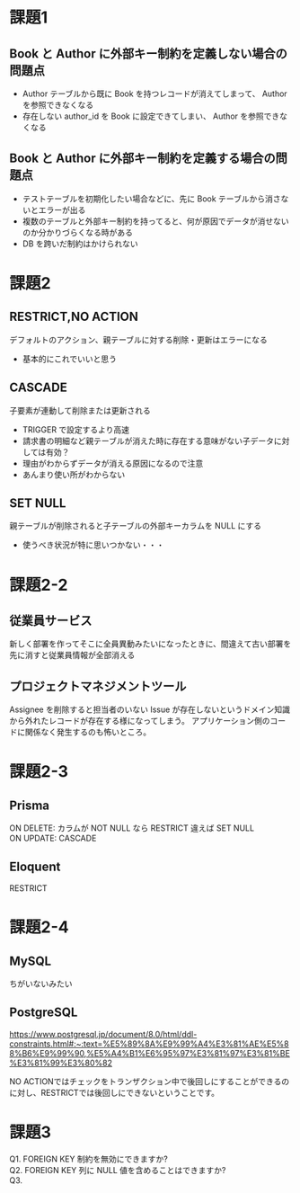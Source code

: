 # 課題1
## Book と Author に外部キー制約を定義しない場合の問題点
* Author テーブルから既に Book を持つレコードが消えてしまって、 Author を参照できなくなる
* 存在しない author_id を Book に設定できてしまい、 Author を参照できなくなる

## Book と Author に外部キー制約を定義する場合の問題点
* テストテーブルを初期化したい場合などに、先に Book テーブルから消さないとエラーが出る
* 複数のテーブルと外部キー制約を持ってると、何が原因でデータが消せないのか分かりづらくなる時がある
* DB を跨いだ制約はかけられない

# 課題2
## RESTRICT,NO ACTION
デフォルトのアクション、親テーブルに対する削除・更新はエラーになる
* 基本的にこれでいいと思う

## CASCADE
子要素が連動して削除または更新される
* TRIGGER で設定するより高速
* 請求書の明細など親テーブルが消えた時に存在する意味がない子データに対しては有効？
* 理由がわからずデータが消える原因になるので注意
* あんまり使い所がわからない

## SET NULL
親テーブルが削除されると子テーブルの外部キーカラムを NULL にする
* 使うべき状況が特に思いつかない・・・

# 課題2-2
## 従業員サービス
新しく部署を作ってそこに全員異動みたいになったときに、間違えて古い部署を先に消すと従業員情報が全部消える

## プロジェクトマネジメントツール
Assignee を削除すると担当者のいない Issue が存在しないというドメイン知識から外れたレコードが存在する様になってしまう。
アプリケーション側のコードに関係なく発生するのも怖いところ。

# 課題2-3
## Prisma
ON DELETE: カラムが NOT NULL なら RESTRICT 違えば SET NULL  
ON UPDATE: CASCADE

## Eloquent
RESTRICT

# 課題2-4
## MySQL
ちがいないみたい

## PostgreSQL
https://www.postgresql.jp/document/8.0/html/ddl-constraints.html#:~:text=%E5%89%8A%E9%99%A4%E3%81%AE%E5%88%B6%E9%99%90,%E5%A4%B1%E6%95%97%E3%81%97%E3%81%BE%E3%81%99%E3%80%82

NO ACTIONではチェックをトランザクション中で後回しにすることができるのに対し、RESTRICTでは後回しにできないということです。

# 課題3
Q1. FOREIGN KEY 制約を無効にできますか?  
Q2. FOREIGN KEY 列に NULL 値を含めることはできますか?  
Q3. 
